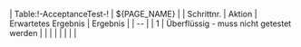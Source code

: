 | Table:!-AcceptanceTest-! | ${PAGE_NAME} |
| Schrittnr. | Aktion | Erwartetes Ergebnis | Ergebnis |
| -- |
| 1 | Überflüssig - muss nicht getestet werden | | |
| | | | |
